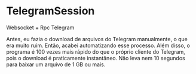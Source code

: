 # TelegramSession
Websocket + Rpc Telegram


Antes, eu fazia o download de arquivos do Telegram manualmente, o que era muito ruim. Então, acabei automatizando esse processo. Além disso, o programa é 100 vezes mais rápido do que o próprio cliente do Telegram, pois o download é praticamente instantâneo. Não leva nem 10 segundos para baixar um arquivo de 1 GB ou mais.
